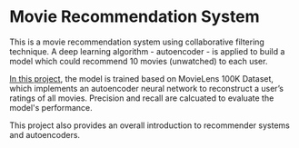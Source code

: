# Movie Recommendation System
This is a movie recommendation system using collaborative filtering technique. A deep learning algorithm - autoencoder - is applied to build a model which could recommend 10 movies (unwatched) to each user.

[In this project](https://github.com/yan-055/movie-recommendation-system/blob/main/implement_autoencoder.ipynb), the model is trained based on MovieLens 100K Dataset, which implements an autoencoder neural network to reconstruct a user’s ratings of all movies. Precision and recall are calcuated to evaluate the model's performance.

This project also provides an overall introduction to recommender systems and autoencoders. 


